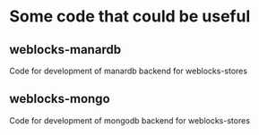 # Some code that could be useful 

## weblocks-manardb 

Code for development of manardb backend for weblocks-stores

## weblocks-mongo 

Code for development of mongodb backend for weblocks-stores
